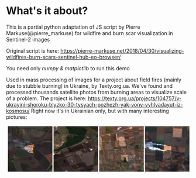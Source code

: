 # What's it about?
This is a partial python adaptation of JS script by Pierre Markuse(@pierre_markuse) for wildfire and burn scar visualization in Sentinel-2 images

Original script is here: https://pierre-markuse.net/2018/04/30/visualizing-wildfires-burn-scars-sentinel-hub-eo-browser/

You need only *numpy & matplotlib* to run this demo


Used in mass processing of images for a project about field fires (mainly due to stubble burning) in Ukraine, by Texty.org.ua. We've found and processed thousands satellite photos from burning areas to visualize scale of a problem. 
The project is here: https://texty.org.ua/projects/104757/v-ukrayini-shoroku-blyzko-30-tysyach-pozhezh-yak-vony-vyhlyadayut-iz-kosmosu/
Right now it's in Ukrainian only, but with many interesting pictures:

![Example images of burning fields](results_row.png)
